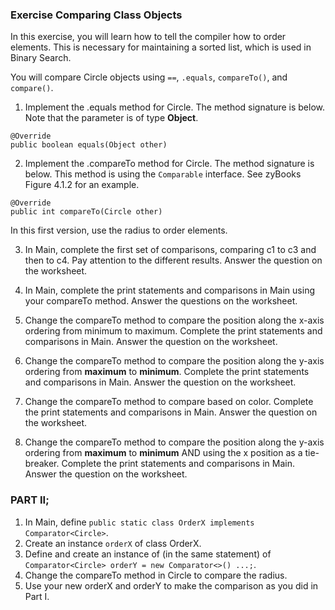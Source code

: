 ### Exercise Comparing Class Objects

In this exercise, you will learn how to tell the compiler how to order elements. This is necessary for maintaining a sorted list, which is used in Binary Search.

You will compare Circle objects using `==`, `.equals`, `compareTo()`, and `compare()`.

1. Implement the .equals method for Circle. The method signature is below. Note that the parameter is of type **Object**.

```
@Override
public boolean equals(Object other)
```

2. Implement the .compareTo method for Circle. The method signature is below. This method is using the `Comparable` interface. See zyBooks Figure 4.1.2 for an example.

```
@Override
public int compareTo(Circle other)
```

In this first version, use the radius to order elements.
	
3. In Main, complete the first set of comparisons, comparing c1 to c3 and then to c4. Pay attention to the different results. Answer the question on the worksheet.

4. In Main, complete the print statements and comparisons in Main using your compareTo method. Answer the questions on the worksheet.

5. Change the compareTo method to compare the position along the x-axis ordering from minimum to maximum. Complete the print statements and comparisons in Main. Answer the question on the worksheet.

6. Change the compareTo method to compare the position along the y-axis ordering from **maximum** to **minimum**. Complete the print statements and comparisons in Main. Answer the question on the worksheet.

7. Change the compareTo method to compare based on color. Complete the print statements and comparisons in Main. Answer the question on the worksheet.

8. Change the compareTo method to compare the position along the y-axis ordering from **maximum** to **minimum** AND using the x position as a tie-breaker. Complete the print statements and comparisons in Main. Answer the question on the worksheet.

### PART II;

1. In Main, define `public static class OrderX implements Comparator<Circle>`.
2. Create an instance `orderX` of class OrderX.
3. Define and create an instance of (in the same statement) of `Comparator<Circle> orderY = new Comparator<>() ...;`.
4. Change the compareTo method in Circle to compare the radius.
5. Use your new orderX and orderY to make the comparison as you did in Part I.

 


